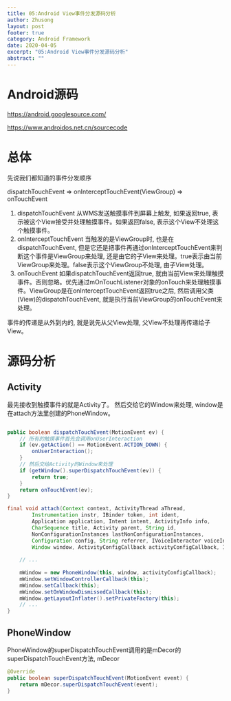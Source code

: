 ```yaml
---
title: 05:Android View事件分发源码分析
author: Zhusong
layout: post
footer: true
category: Android Framework
date: 2020-04-05
excerpt: "05:Android View事件分发源码分析"
abstract: ""
---
```

# Android源码

<https://android.googlesource.com/>

<https://www.androidos.net.cn/sourcecode>

# 总体

先说我们都知道的事件分发顺序

dispatchTouchEvent => onInterceptTouchEvent(ViewGroup) => onTouchEvent

1. dispatchTouchEvent 从WMS发送触摸事件到屏幕上触发, 如果返回true, 表示被这个View接受并处理触摸事件。如果返回false, 表示这个View不处理这个触摸事件。
2. onInterceptTouchEvent 当触发的是ViewGroup时, 也是在dispatchTouchEvent, 但是它还是把事件再通过onInterceptTouchEvent来判断这个事件是ViewGroup来处理, 还是由它的子View来处理。true表示由当前ViewGroup来处理。false表示这个ViewGroup不处理, 由子View处理。
3. onTouchEvent 如果dispatchTouchEvent返回true, 就由当前View来处理触摸事件。否则忽略。优先通过mOnTouchListener对象的onTouch来处理触摸事件。ViewGroup是在onInterceptTouchEvent返回true之后, 然后调用父类(View)的dispatchTouchEvent, 就是执行当前ViewGroup的onTouchEvent来处理。

事件的传递是从外到内的, 就是说先从父View处理, 父View不处理再传递给子View。

# 源码分析

## Activity

最先接收到触摸事件的就是Activity了。 然后交给它的Window来处理, window是在attach方法里创建的PhoneWindow。


```java

public boolean dispatchTouchEvent(MotionEvent ev) {
	// 所有的触摸事件首先会调用onUserInteraction
    if (ev.getAction() == MotionEvent.ACTION_DOWN) {
        onUserInteraction();
    }
    // 然后交给Activity的Window来处理
    if (getWindow().superDispatchTouchEvent(ev)) {
        return true;
    }
    return onTouchEvent(ev);
}

final void attach(Context context, ActivityThread aThread,
        Instrumentation instr, IBinder token, int ident,
        Application application, Intent intent, ActivityInfo info,
        CharSequence title, Activity parent, String id,
        NonConfigurationInstances lastNonConfigurationInstances,
        Configuration config, String referrer, IVoiceInteractor voiceInteractor,
        Window window, ActivityConfigCallback activityConfigCallback, IBinder assistToken) {
    
    // ...
    
    mWindow = new PhoneWindow(this, window, activityConfigCallback);
    mWindow.setWindowControllerCallback(this);
    mWindow.setCallback(this);
    mWindow.setOnWindowDismissedCallback(this);
    mWindow.getLayoutInflater().setPrivateFactory(this);
    // ...
}
```

## PhoneWindow

PhoneWindow的superDispatchTouchEvent调用的是mDecor的superDispatchTouchEvent方法, mDecor

```java
@Override
public boolean superDispatchTouchEvent(MotionEvent event) {
    return mDecor.superDispatchTouchEvent(event);
}
```